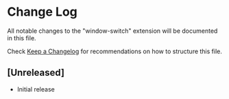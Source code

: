 # Change Log

All notable changes to the "window-switch" extension will be documented in this file.

Check [Keep a Changelog](http://keepachangelog.com/) for recommendations on how to structure this file.

## [Unreleased]

- Initial release